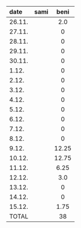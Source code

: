 | date | sami | beni |
|:-----|:----:|:----:|
|26.11.|      |  2.0 |
|27.11.|      |  0   |
|28.11.|      |  0   |
|29.11.|      |  0   |
|30.11.|      |  0   |
|1.12. |      |  0   |
|2.12. |      |  0   |
|3.12. |      |  0   |
|4.12. |      |  0   |
|5.12. |      |  0   |
|6.12. |      |  0   |
|7.12. |      |  0   |
|8.12. |      |  0   |
|9.12. |      |12.25 |
|10.12.|      |12.75 |
|11.12.|      | 6.25 |
|12.12.|      | 3.0  |
|13.12.|      |  0   |
|14.12.|      |  0   |
|15.12.|      | 1.75 |
|TOTAL |      | 38   |